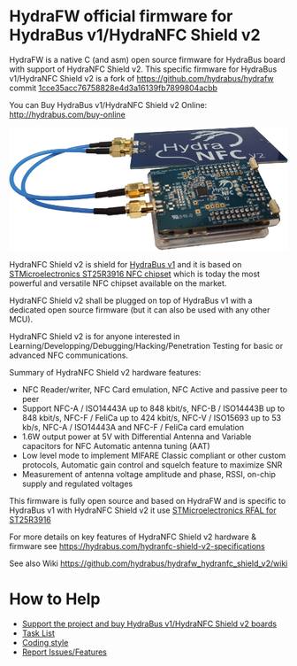 HydraFW official firmware for HydraBus v1/HydraNFC Shield v2
========

HydraFW is a native C (and asm) open source firmware for HydraBus board with support of HydraNFC Shield v2.
This specific firmware for HydraBus v1/HydraNFC Shield v2 is a fork of https://github.com/hydrabus/hydrafw commit [1cce35acc76758828e4d3a16139fb7899804acbb](https://github.com/hydrabus/hydrafw/commit/1cce35acc76758828e4d3a16139fb7899804acbb) 

You can Buy HydraBus v1/HydraNFC Shield v2 Online: http://hydrabus.com/buy-online

![HydraBus+HydraNFC Shield V2 boards](HydraBus_v1_HydraNFC_Shield_v2.jpg)

HydraNFC Shield v2 is shield for [HydraBus v1](https://hydrabus.com/products) and it is based on [STMicroelectronics ST25R3916 NFC chipset](https://www.st.com/en/nfc/st25r3916.html) which is today the most powerful and versatile NFC chipset available on the market.

HydraNFC Shield v2 shall be plugged on top of HydraBus v1 with a dedicated open source firmware (but it can also be used with any other MCU).

HydraNFC Shield v2 is for anyone interested in Learning/Developping/Debugging/Hacking/Penetration Testing for basic or advanced NFC communications.

Summary of HydraNFC Shield v2 hardware features:
* NFC Reader/writer, NFC Card emulation, NFC Active and passive peer to peer
* Support NFC-A / ISO14443A up to 848 kbit/s, NFC-B / ISO14443B up to 848 kbit/s, NFC-F / FeliCa up to 424 kbit/s, NFC-V / ISO15693 up to 53 kb/s, NFC-A / ISO14443A and NFC-F / FeliCa card emulation
* 1.6W output power at 5V with Differential Antenna and Variable capacitors for NFC Automatic antenna tuning (AAT)
* Low level mode to implement MIFARE Classic compliant or other custom protocols, Automatic gain control and squelch feature to maximize SNR
* Measurement of antenna voltage amplitude and phase, RSSI, on-chip supply and regulated voltages

This firmware is fully open source and based on HydraFW and is specific to HydraBus v1 with HydraNFC Shield v2 it use [STMicroelectronics RFAL for ST25R3916](https://www.st.com/content/st_com/en/products/embedded-software/st25-nfc-rfid-software/stsw-st25rfal002.html)

For more details on key features of HydraNFC Shield v2 hardware & firmware see https://hydrabus.com/hydranfc-shield-v2-specifications

See also Wiki https://github.com/hydrabus/hydrafw_hydranfc_shield_v2/wiki

# How to Help
  * [Support the project and buy HydraBus v1/HydraNFC Shield v2 boards](https://hydrabus.com/buy-online)
  * [Task List](https://github.com/hydrabus/hydrafw_hydranfc_shield_v2/wiki/Task-List)
  * [Coding style](https://github.com/hydrabus/hydrafw_hydranfc_shield_v2/blob/master/CODING_STYLE.md)
  * [Report Issues/Features](https://github.com/hydrabus/hydrafw_hydranfc_shield_v2/issues)

